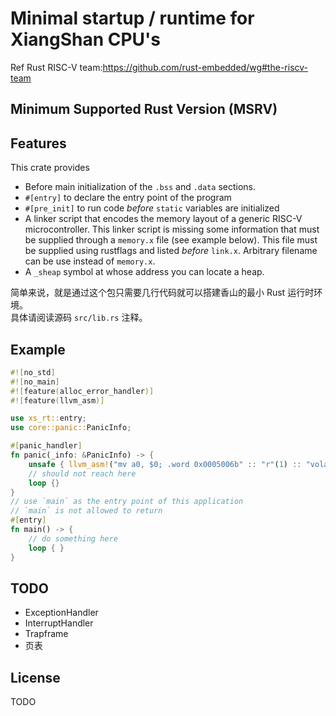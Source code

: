 # Minimal startup / runtime for XiangShan CPU's
Ref Rust RISC-V team:https://github.com/rust-embedded/wg#the-riscv-team  

## Minimum Supported Rust Version (MSRV)

## Features
This crate provides  
- Before main initialization of the `.bss` and `.data` sections.
- `#[entry]` to declare the entry point of the program
- `#[pre_init]` to run code *before* `static` variables are initialized
- A linker script that encodes the memory layout of a generic RISC-V
  microcontroller. This linker script is missing some information that must
  be supplied through a `memory.x` file (see example below). This file
  must be supplied using rustflags and listed *before* `link.x`. Arbitrary
  filename can be use instead of `memory.x`.
- A `_sheap` symbol at whose address you can locate a heap.

简单来说，就是通过这个包只需要几行代码就可以搭建香山的最小 Rust 运行时环境。  
具体请阅读源码 `src/lib.rs` 注释。  

## Example
```Rust
#![no_std]
#![no_main]
#![feature(alloc_error_handler)]
#![feature(llvm_asm)]

use xs_rt::entry;
use core::panic::PanicInfo;

#[panic_handler]
fn panic(_info: &PanicInfo) -> {
    unsafe { llvm_asm!("mv a0, $0; .word 0x0005006b" :: "r"(1) :: "volatile"); }
    // should not reach here
    loop {}
}
// use `main` as the entry point of this application
// `main` is not allowed to return
#[entry]
fn main() -> {
    // do something here
    loop { }
}
```

## TODO
+ ExceptionHandler
+ InterruptHandler
+ Trapframe
+ 页表

## License
TODO  

